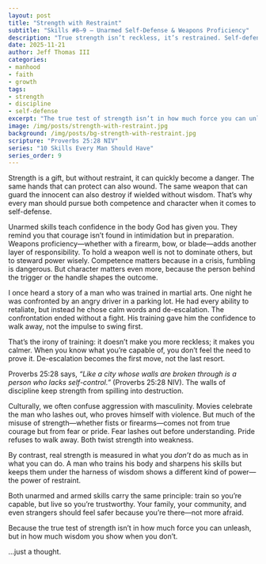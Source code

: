 ```yaml
---
layout: post
title: "Strength with Restraint"
subtitle: "Skills #8–9 – Unarmed Self-Defense & Weapons Proficiency"
description: "True strength isn’t reckless, it’s restrained. Self-defense and weapons proficiency are about stewardship, preparation, and wisdom under control."
date: 2025-11-21
author: Jeff Thomas III
categories:  
- manhood  
- faith  
- growth
tags:  
- strength  
- discipline  
- self-defense  
excerpt: "The true test of strength isn’t in how much force you can unleash, but in how much wisdom you show when you don’t."
image: /img/posts/strength-with-restraint.jpg
background: /img/posts/bg-strength-with-restraint.jpg
scripture: "Proverbs 25:28 NIV"
series: "10 Skills Every Man Should Have"
series_order: 9
---
```


Strength is a gift, but without restraint, it can quickly become a danger. The same hands that can protect can also wound. The same weapon that can guard the innocent can also destroy if wielded without wisdom. That’s why every man should pursue both competence and character when it comes to self-defense.  

Unarmed skills teach confidence in the body God has given you. They remind you that courage isn’t found in intimidation but in preparation. Weapons proficiency—whether with a firearm, bow, or blade—adds another layer of responsibility. To hold a weapon well is not to dominate others, but to steward power wisely. Competence matters because in a crisis, fumbling is dangerous. But character matters even more, because the person behind the trigger or the handle shapes the outcome.  

I once heard a story of a man who was trained in martial arts. One night he was confronted by an angry driver in a parking lot. He had every ability to retaliate, but instead he chose calm words and de-escalation. The confrontation ended without a fight. His training gave him the confidence to walk away, not the impulse to swing first.  

That’s the irony of training: it doesn’t make you more reckless; it makes you calmer. When you know what you’re capable of, you don’t feel the need to prove it. De-escalation becomes the first move, not the last resort.  

Proverbs 25:28 says, *“Like a city whose walls are broken through is a person who lacks self-control.”* (Proverbs 25:28 NIV). The walls of discipline keep strength from spilling into destruction.  

Culturally, we often confuse aggression with masculinity. Movies celebrate the man who lashes out, who proves himself with violence. But much of the misuse of strength—whether fists or firearms—comes not from true courage but from fear or pride. Fear lashes out before understanding. Pride refuses to walk away. Both twist strength into weakness.  

By contrast, real strength is measured in what you *don’t* do as much as in what you can do. A man who trains his body and sharpens his skills but keeps them under the harness of wisdom shows a different kind of power—the power of restraint.  

Both unarmed and armed skills carry the same principle: train so you’re capable, but live so you’re trustworthy. Your family, your community, and even strangers should feel safer because you’re there—not more afraid.  

Because the true test of strength isn’t in how much force you can unleash, but in how much wisdom you show when you don’t.  

…just a thought.  

<!--stackedit_data:
eyJoaXN0b3J5IjpbLTEzNjQ4OTA3MDYsMjMxMTAzNjY4XX0=
-->